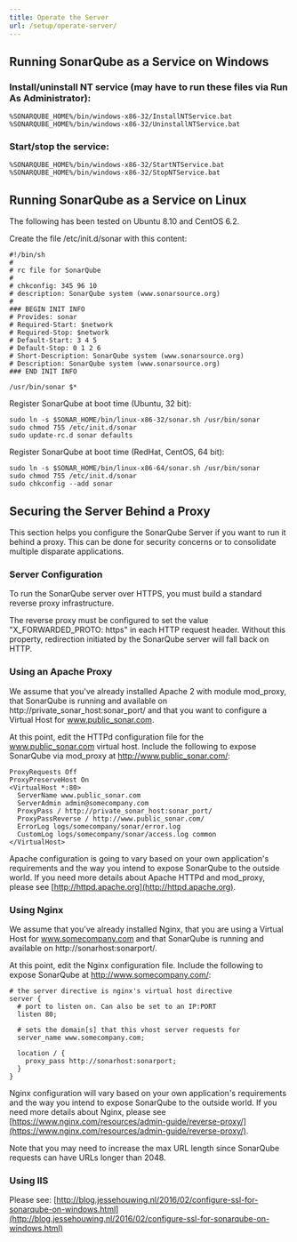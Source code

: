 ```yaml
---
title: Operate the Server
url: /setup/operate-server/
---
```


<!-- sonarqube -->

## Running SonarQube as a Service on Windows

### Install/uninstall NT service (may have to run these files via Run As Administrator):

```
%SONARQUBE_HOME%/bin/windows-x86-32/InstallNTService.bat
%SONARQUBE_HOME%/bin/windows-x86-32/UninstallNTService.bat
```

### Start/stop the service:

```
%SONARQUBE_HOME%/bin/windows-x86-32/StartNTService.bat
%SONARQUBE_HOME%/bin/windows-x86-32/StopNTService.bat
```

## Running SonarQube as a Service on Linux

The following has been tested on Ubuntu 8.10 and CentOS 6.2.

Create the file /etc/init.d/sonar with this content:

```
#!/bin/sh
#
# rc file for SonarQube
#
# chkconfig: 345 96 10
# description: SonarQube system (www.sonarsource.org)
#
### BEGIN INIT INFO
# Provides: sonar
# Required-Start: $network
# Required-Stop: $network
# Default-Start: 3 4 5
# Default-Stop: 0 1 2 6
# Short-Description: SonarQube system (www.sonarsource.org)
# Description: SonarQube system (www.sonarsource.org)
### END INIT INFO
 
/usr/bin/sonar $*
```

Register SonarQube at boot time (Ubuntu, 32 bit):

```
sudo ln -s $SONAR_HOME/bin/linux-x86-32/sonar.sh /usr/bin/sonar
sudo chmod 755 /etc/init.d/sonar
sudo update-rc.d sonar defaults
```

Register SonarQube at boot time (RedHat, CentOS, 64 bit):

```
sudo ln -s $SONAR_HOME/bin/linux-x86-64/sonar.sh /usr/bin/sonar
sudo chmod 755 /etc/init.d/sonar
sudo chkconfig --add sonar
```

## Securing the Server Behind a Proxy

This section helps you configure the SonarQube Server if you want to run it behind a proxy. This can be done for security concerns or to consolidate multiple disparate applications.

### Server Configuration

To run the SonarQube server over HTTPS, you must build a standard reverse proxy infrastructure.

The reverse proxy must be configured to set the value "X_FORWARDED_PROTO: https" in each HTTP request header. Without this property, redirection initiated by the SonarQube server will fall back on HTTP.

### Using an Apache Proxy

We assume that you've already installed Apache 2 with module mod_proxy, that SonarQube is running and available on http://private_sonar_host:sonar_port/ and that you want to configure a Virtual Host for www.public_sonar.com.

At this point, edit the HTTPd configuration file for the www.public_sonar.com virtual host. Include the following to expose SonarQube via mod_proxy at http://www.public_sonar.com/:

```
ProxyRequests Off
ProxyPreserveHost On
<VirtualHost *:80>
  ServerName www.public_sonar.com
  ServerAdmin admin@somecompany.com
  ProxyPass / http://private_sonar_host:sonar_port/
  ProxyPassReverse / http://www.public_sonar.com/
  ErrorLog logs/somecompany/sonar/error.log
  CustomLog logs/somecompany/sonar/access.log common
</VirtualHost>
```

Apache configuration is going to vary based on your own application's requirements and the way you intend to expose SonarQube to the outside world. If you need more details about Apache HTTPd and mod_proxy, please see [http://httpd.apache.org](http://httpd.apache.org).

### Using Nginx

We assume that you've already installed Nginx, that you are using a Virtual Host for www.somecompany.com and that SonarQube is running and available on http://sonarhost:sonarport/.

At this point, edit the Nginx configuration file. Include the following to expose SonarQube at http://www.somecompany.com/:

```
# the server directive is nginx's virtual host directive
server {
  # port to listen on. Can also be set to an IP:PORT
  listen 80;
 
  # sets the domain[s] that this vhost server requests for
  server_name www.somecompany.com;
 
  location / {
    proxy_pass http://sonarhost:sonarport;
  }
}
```

Nginx configuration will vary based on your own application's requirements and the way you intend to expose SonarQube to the outside world. If you need more details about Nginx, please see [https://www.nginx.com/resources/admin-guide/reverse-proxy/](https://www.nginx.com/resources/admin-guide/reverse-proxy/).

Note that you may need to increase the max URL length since SonarQube requests can have URLs longer than 2048.

### Using IIS

Please see: [http://blog.jessehouwing.nl/2016/02/configure-ssl-for-sonarqube-on-windows.html](http://blog.jessehouwing.nl/2016/02/configure-ssl-for-sonarqube-on-windows.html)

<!-- /sonarqube -->
